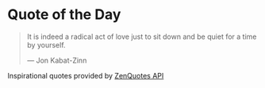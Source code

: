 # Quote of the Day

<!-- QUOTE_START -->
> It is indeed a radical act of love just to sit down and be quiet for a time by yourself.
>
> — Jon Kabat-Zinn

Inspirational quotes provided by <a href="https://zenquotes.io/" target="_blank">ZenQuotes API</a>
<!-- QUOTE_END -->